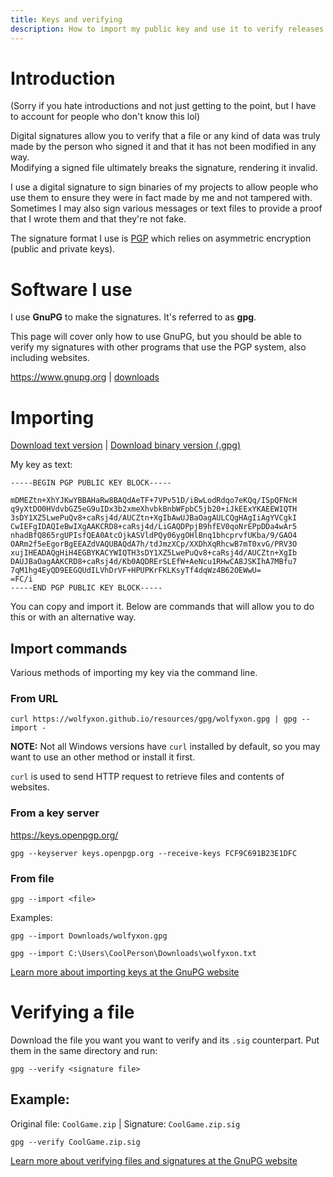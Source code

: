 ```yaml
---
title: Keys and verifying
description: How to import my public key and use it to verify releases
---
```


# Introduction
(Sorry if you hate introductions and not just getting to the point, but I have to account for people who don't know this lol)

Digital signatures allow you to verify that a file or any kind of data was truly made by the person who signed it
and that it has not been modified in any way.  
Modifying a signed file ultimately breaks the signature, rendering it invalid.

I use a digital signature to sign binaries of my projects to allow people who use them to ensure
they were in fact made by me and not tampered with.  
Sometimes I may also sign various messages or text files to provide a proof that I wrote them and that they're not fake.

The signature format I use is [PGP](https://en.wikipedia.org/wiki/Pretty_Good_Privacy) which relies on asymmetric encryption (public and private keys).

# Software I use
I use **GnuPG** to make the signatures. It's referred to as **gpg**.

This page will cover only how to use GnuPG, but you should be able to verify my signatures with other
programs that use the PGP system, also including websites.

https://www.gnupg.org | [downloads](https://www.gnupg.org/download/index.html)


# Importing
[Download text version](/resources/gpg/wolfyxon.txt) | [Download binary version (.gpg)](/resources/gpg/wolfyxon.gpg)


My key as text:
```
-----BEGIN PGP PUBLIC KEY BLOCK-----

mDMEZtn+XhYJKwYBBAHaRw8BAQdAeTF+7VPv51D/iBwLodRdqo7eKQq/ISpQFNcH
q9yXtDO0HVdvbGZ5eG9uIDx3b2xmeXhvbkBnbWFpbC5jb20+iJkEExYKAEEWIQTH
3sDY1XZ5LwePuQv8+caRsj4d/AUCZtn+XgIbAwUJBaOagAULCQgHAgIiAgYVCgkI
CwIEFgIDAQIeBwIXgAAKCRD8+caRsj4d/LiGAQDPpjB9hfEV0qoNrEPpDDa4wAr5
nhadBfQ865rgUPIsfQEA0AtcOjkASVldPQy06ygOHlBnq1bhcprvfUKba/9/GAO4
OARm2f5eEgorBgEEAZdVAQUBAQdA7h/tdJmzXCp/XXDhXqRhcwB7mT0xvG/PRV3O
xujIHEADAQgHiH4EGBYKACYWIQTH3sDY1XZ5LwePuQv8+caRsj4d/AUCZtn+XgIb
DAUJBaOagAAKCRD8+caRsj4d/Kb0AQDRErSLEfW+AeNcu1RHwCA8JSKIhA7MBfu7
7qM1hg4EyQD9EEGQUdILVhDrVF+HPUPKrFKLKsyTf4dqWz4B62OEWwU=
=FC/i
-----END PGP PUBLIC KEY BLOCK-----
```
You can copy and import it. 
Below are commands that will allow you to do this or with an alternative way.

## Import commands
Various methods of importing my key via the command line.

### From URL
```
curl https://wolfyxon.github.io/resources/gpg/wolfyxon.gpg | gpg --import -
```

**NOTE:** Not all Windows versions have `curl` installed by default, so you may want to use an other method or install it first.

`curl` is used to send HTTP request to retrieve files and contents of websites. 

### From a key server
https://keys.openpgp.org/
```
gpg --keyserver keys.openpgp.org --receive-keys FCF9C691B23E1DFC
``` 

### From file
```
gpg --import <file>
```
Examples:
```
gpg --import Downloads/wolfyxon.gpg
```
```
gpg --import C:\Users\CoolPerson\Downloads\wolfyxon.txt
```


[Learn more about importing keys at the GnuPG website](https://www.gnupg.org/gph/en/manual/x56.html)

# Verifying a file
Download the file you want you want to verify and its `.sig` counterpart. Put them in the same directory and run: 
```
gpg --verify <signature file>
```
## Example:
Original file: `CoolGame.zip` | Signature: `CoolGame.zip.sig`

```
gpg --verify CoolGame.zip.sig
```

[Learn more about verifying files and signatures at the GnuPG website](https://www.gnupg.org/gph/en/manual/x135.html)

